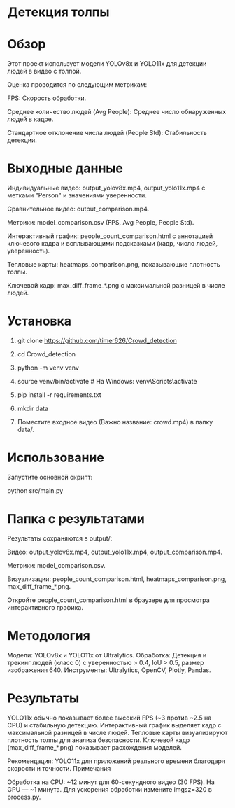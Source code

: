 # Детекция толпы

# Обзор
Этот проект использует модели YOLOv8x и YOLO11x для детекции людей в видео с толпой. 

Оценка проводится по следующим метрикам:

FPS: Скорость обработки.

Среднее количество людей (Avg People): Среднее число обнаруженных людей в кадре.

Стандартное отклонение числа людей (People Std): Стабильность детекции.

# Выходные данные

Индивидуальные видео: output_yolov8x.mp4, output_yolo11x.mp4 с метками "Person" и значениями уверенности.

Сравнительное видео: output_comparison.mp4.

Метрики: model_comparison.csv (FPS, Avg People, People Std).

Интерактивный график: people_count_comparison.html с аннотацией ключевого кадра и всплывающими подсказками (кадр, число людей, уверенность).

Тепловые карты: heatmaps_comparison.png, показывающие плотность толпы.

Ключевой кадр: max_diff_frame_*.png с максимальной разницей в числе людей.

# Установка

1) git clone https://github.com/timer626/Crowd_detection

2) cd Сrowd_detection

3) python -m venv venv

4) source venv/bin/activate  # На Windows: venv\Scripts\activate

5) pip install -r requirements.txt

6) mkdir data

7) Поместите входное видео (Важно название: crowd.mp4) в папку data/.

# Использование
Запустите основной скрипт:

python src/main.py

# Папка с результатами
Результаты сохраняются в output/:

Видео: output_yolov8x.mp4, output_yolo11x.mp4, output_comparison.mp4.

Метрики: model_comparison.csv.

Визуализации: people_count_comparison.html, heatmaps_comparison.png, max_diff_frame_*.png.

Откройте people_count_comparison.html в браузере для просмотра интерактивного графика.

# Методология

Модели: YOLOv8x и YOLO11x от Ultralytics.
Обработка: Детекция и трекинг людей (класс 0) с уверенностью > 0.4, IoU > 0.5, размер изображения 640.
Инструменты: Ultralytics, OpenCV, Plotly, Pandas.

# Результаты

YOLO11x обычно показывает более высокий FPS (~3 против ~2.5 на CPU) и стабильную детекцию.
Интерактивный график выделяет кадр с максимальной разницей в числе людей.
Тепловые карты визуализируют плотность толпы для анализа безопасности.
Ключевой кадр (max_diff_frame_*.png) показывает расхождения моделей.

Рекомендация: YOLO11x для приложений реального времени благодаря скорости и точности.
Примечания

Обработка на CPU: ~12 минут для 60-секундного видео (30 FPS). На GPU — ~1 минута.
Для ускорения обработки измените imgsz=320 в process.py.

